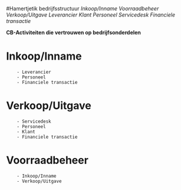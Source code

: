 #Hamertjetik bedrijfsstructuur
*Inkoop/Inname
Voorraadbeheer
Verkoop/Uitgave
Leverancier
Klant
Personeel
Servicedesk
Financiele transactie*


**CB-Activiteiten die vertrouwen op bedrijfsonderdelen**
#    Inkoop/Inname
        - Leverancier
        - Personeel
        - Financiele transactie

#    Verkoop/Uitgave
        - Servicedesk
        - Personeel
        - Klant
        - Financiele transactie

#    Voorraadbeheer
        - Inkoop/Inname
        - Verkoop/Uitgave
